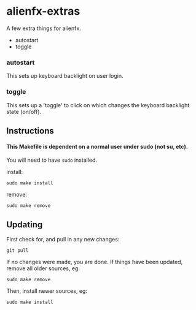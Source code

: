 alienfx-extras
==============

A few extra things for alienfx.

* autostart
* toggle

### autostart

This sets up keyboard backlight on user login.

### toggle

This sets up a 'toggle' to click on
which changes the keyboard backlight state (on/off).

## Instructions

#### This Makefile is dependent on a normal user under sudo (not su, etc).

You will need to have `` sudo `` installed.

install:

    sudo make install
    
remove:

    sudo make remove

## Updating

First check for, and pull in any new changes:

    git pull
    
If no changes were made, you are done.
If things have been updated, remove all older sources, eg:

    sudo make remove
    
Then, install newer sources, eg:

    sudo make install

